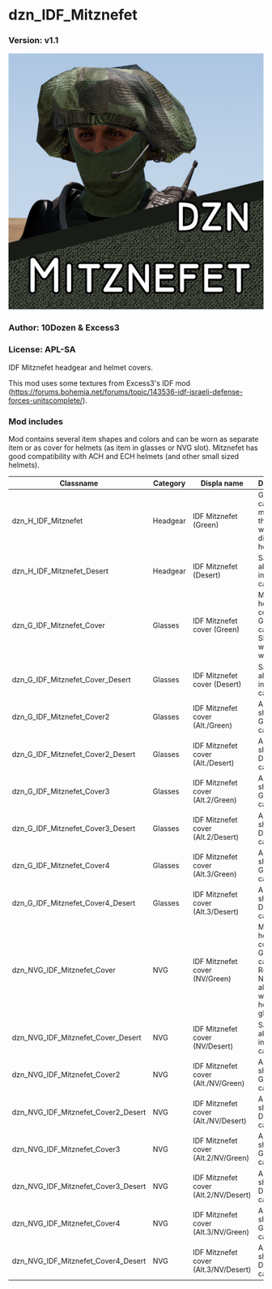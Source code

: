 # dzn_IDF_Mitznefet
### Version: v1.1
![](https://github.com/10Dozen/dzn_IDF_Mitznefet/blob/master/logo.png?raw=true)

### Author: 10Dozen & Excess3
### License: APL-SA

IDF Mitznefet headgear and helmet covers.

This mod uses some textures from Excess3's IDF mod (https://forums.bohemia.net/forums/topic/143536-idf-israeli-defense-forces-unitscomplete/).

### Mod includes
Mod contains several item shapes and colors and can be worn as separate item or as cover for helmets (as item in glasses or NVG slot). Mitznefet has good compatibility with ACH and ECH helmets (and other small sized helmets).

Classname | Category | Displa name | Description
------------ | ------------- | -------------| -------------
dzn_H_IDF_Mitznefet | Headgear | IDF Mitznefet (Green) | Green camo mitznefet that can be weared directly on head
dzn_H_IDF_Mitznefet_Desert | Headgear | IDF Mitznefet (Desert) | Same as above, but in Desert camo 
dzn_G_IDF_Mitznefet_Cover | Glasses | IDF Mitznefet cover (Green) | Mitznefet helmet cover in Green camo. Should be weared with helmet
dzn_G_IDF_Mitznefet_Cover_Desert | Glasses | IDF Mitznefet cover (Desert) | Same as above, but in Desert camo
dzn_G_IDF_Mitznefet_Cover2 | Glasses | IDF Mitznefet cover (Alt./Green) | Alternative shape, Green camo
dzn_G_IDF_Mitznefet_Cover2_Desert | Glasses | IDF Mitznefet cover (Alt./Desert) | Alternative shape, Desert camo
dzn_G_IDF_Mitznefet_Cover3 | Glasses | IDF Mitznefet cover (Alt.2/Green) | Alternative shape, Green camo
dzn_G_IDF_Mitznefet_Cover3_Desert | Glasses | IDF Mitznefet cover (Alt.2/Desert) | Alternative shape, Desert camo
dzn_G_IDF_Mitznefet_Cover4 | Glasses | IDF Mitznefet cover (Alt.3/Green) | Alternative shape, Green camo
dzn_G_IDF_Mitznefet_Cover4_Desert | Glasses | IDF Mitznefet cover (Alt.3/Desert) | Alternative shape, Desert camo
dzn_NVG_IDF_Mitznefet_Cover | NVG | IDF Mitznefet cover (NV/Green) | Mitznefet helmet cover in Green camo. Replaced NVG, but allow to wear with helmet and glasses
dzn_NVG_IDF_Mitznefet_Cover_Desert | NVG | IDF Mitznefet cover (NV/Desert) | Same as above, but in Desert camo
dzn_NVG_IDF_Mitznefet_Cover2 | NVG | IDF Mitznefet cover (Alt./NV/Green) | Alternative shape, Green camo
dzn_NVG_IDF_Mitznefet_Cover2_Desert | NVG | IDF Mitznefet cover (Alt./NV/Desert) | Alternative shape, Desert camo
dzn_NVG_IDF_Mitznefet_Cover3 | NVG | IDF Mitznefet cover (Alt.2/NV/Green) | Alternative shape, Green camo
dzn_NVG_IDF_Mitznefet_Cover3_Desert | NVG | IDF Mitznefet cover (Alt.2/NV/Desert) | Alternative shape, Desert camo
dzn_NVG_IDF_Mitznefet_Cover4 | NVG | IDF Mitznefet cover (Alt.3/NV/Green) | Alternative shape, Green camo
dzn_NVG_IDF_Mitznefet_Cover4_Desert | NVG | IDF Mitznefet cover (Alt.3/NV/Desert) | Alternative shape, Desert camo
